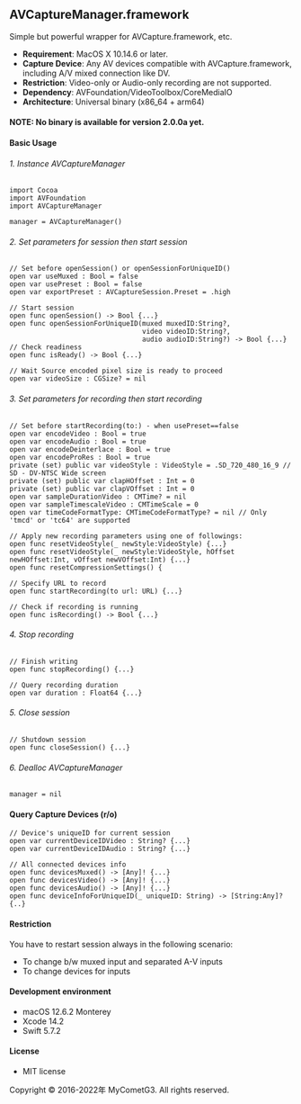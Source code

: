 ## AVCaptureManager.framework

Simple but powerful wrapper for AVCapture.framework, etc.

- __Requirement__: MacOS X 10.14.6 or later.
- __Capture Device__: Any AV devices compatible with AVCapture.framework,
including A/V mixed connection like DV.
- __Restriction__: Video-only or Audio-only recording are not supported.
- __Dependency__: AVFoundation/VideoToolbox/CoreMediaIO
- __Architecture__: Universal binary (x86_64 + arm64)

#### NOTE: No binary is available for version 2.0.0a yet.

#### Basic Usage

###### 1. Instance AVCaptureManager

    import Cocoa
    import AVFoundation
    import AVCaptureManager

    manager = AVCaptureManager()

###### 2. Set parameters for session then start session

    // Set before openSession() or openSessionForUniqueID()
    open var useMuxed : Bool = false
    open var usePreset : Bool = false
    open var exportPreset : AVCaptureSession.Preset = .high

    // Start session
    open func openSession() -> Bool {...}
    open func openSessionForUniqueID(muxed muxedID:String?,
                                     video videoID:String?,
                                     audio audioID:String?) -> Bool {...}
    // Check readiness
    open func isReady() -> Bool {...}

    // Wait Source encoded pixel size is ready to proceed
    open var videoSize : CGSize? = nil

###### 3. Set parameters for recording then start recording

    // Set before startRecording(to:) - when usePreset==false
    open var encodeVideo : Bool = true
    open var encodeAudio : Bool = true
    open var encodeDeinterlace : Bool = true
    open var encodeProRes : Bool = true
    private (set) public var videoStyle : VideoStyle = .SD_720_480_16_9 // SD - DV-NTSC Wide screen
    private (set) public var clapHOffset : Int = 0
    private (set) public var clapVOffset : Int = 0
    open var sampleDurationVideo : CMTime? = nil
    open var sampleTimescaleVideo : CMTimeScale = 0
    open var timeCodeFormatType: CMTimeCodeFormatType? = nil // Only 'tmcd' or 'tc64' are supported

    // Apply new recording parameters using one of followings:
    open func resetVideoStyle(_ newStyle:VideoStyle) {...}
    open func resetVideoStyle(_ newStyle:VideoStyle, hOffset newHOffset:Int, vOffset newVOffset:Int) {...}
    open func resetCompressionSettings() {

    // Specify URL to record
    open func startRecording(to url: URL) {...}

    // Check if recording is running
    open func isRecording() -> Bool {...}

###### 4. Stop recording

    // Finish writing
    open func stopRecording() {...}

    // Query recording duration
    open var duration : Float64 {...}

###### 5. Close session

    // Shutdown session
    open func closeSession() {...}

###### 6. Dealloc AVCaptureManager

    manager = nil

#### Query Capture Devices (r/o)

    // Device's uniqueID for current session
    open var currentDeviceIDVideo : String? {...}
    open var currentDeviceIDAudio : String? {...}

    // All connected devices info
    open func devicesMuxed() -> [Any]! {...}
    open func devicesVideo() -> [Any]! {...}
    open func devicesAudio() -> [Any]! {...}
    open func deviceInfoForUniqueID(_ uniqueID: String) -> [String:Any]? {..}

#### Restriction

You have to restart session always in the following scenario:
- To change b/w muxed input and separated A-V inputs
- To change devices for inputs

#### Development environment
- macOS 12.6.2 Monterey
- Xcode 14.2
- Swift 5.7.2

#### License
- MIT license

Copyright © 2016-2022年 MyCometG3. All rights reserved.
